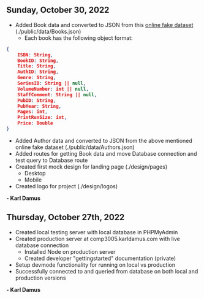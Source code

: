 ## Sunday, October 30, 2022
- Added Book data and converted to JSON from this [online fake dataset](https://help.tableau.com/current/pro/desktop/en-us/bookshop_data.htm) (./public/data/Books.json)
  - Each book has the following object format:

```json
{
    ISBN: String,
    BookID: String,
    Title: String,
    AuthID: String,
    Genre: String,
    SeriesID: String || null,
    VolumeNumber: int || null,
    StaffComment: String || null,
    PubID: String,
    PubYear: String,
    Pages: int,
    PrintRunSize: int,
    Price: Double
}
```

- Added Author data and converted to JSON from the above mentioned online fake dataset (./public/data/Authors.json)
- Added routes for getting Book data and move Database connection and test query to Database route
- Created first mock design for landing page (./design/pages)
  - Desktop
  - Mobile
- Created logo for project (./design/logos)

**- Karl Damus**

## Thursday, October 27th, 2022

- Created local testing server with local database in PHPMyAdmin
- Created production server at comp3005.karldamus.com with live database connection
  - Installed Node on production server
  - Created developer "gettingstarted" documentation (private)
- Setup devmode functionality for running on local vs production
- Successfully connected to and queried from database on both local and production versions

**- Karl Damus**
